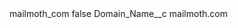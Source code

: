 <?xml version="1.0" encoding="UTF-8"?>
<CustomMetadata xmlns="http://soap.sforce.com/2006/04/metadata" xmlns:xsi="http://www.w3.org/2001/XMLSchema-instance" xmlns:xsd="http://www.w3.org/2001/XMLSchema">
    <label>mailmoth_com</label>
    <protected>false</protected>
    <values>
        <field>Domain_Name__c</field>
        <value xsi:type="xsd:string">mailmoth.com</value>
    </values>
</CustomMetadata>
